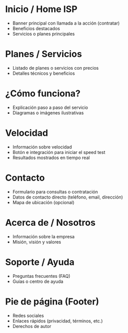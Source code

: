 # Inicio / Home  ISP
- Banner principal con llamada a la acción (contratar)
- Beneficios destacados
- Servicios o planes principales

# Planes / Servicios
- Listado de planes o servicios con precios
- Detalles técnicos y beneficios

# ¿Cómo funciona?
- Explicación paso a paso del servicio
- Diagramas o imágenes ilustrativas

# Velocidad
- Información sobre velocidad
- Botón e integración para iniciar el speed test
- Resultados mostrados en tiempo real

# Contacto
- Formulario para consultas o contratación
- Datos de contacto directo (teléfono, email, dirección)
- Mapa de ubicación (opcional)

# Acerca de / Nosotros
- Información sobre la empresa
- Misión, visión y valores

# Soporte / Ayuda
- Preguntas frecuentes (FAQ)
- Guías o centro de ayuda

# Pie de página (Footer)
- Redes sociales
- Enlaces rápidos (privacidad, términos, etc.)
- Derechos de autor
